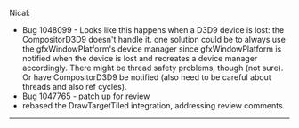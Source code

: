 Nical:
* Bug 1048099 - Looks like this happens when a D3D9 device is lost: the CompositorD3D9 doesn't handle it. one solution could be to always use the gfxWindowPlatform's device manager since gfxWindowPlatform is notified when the device is lost and recreates a device manager accordingly. There might be thread safety problems, though (not sure). Or have CompositorD3D9 be notified (also need to be careful about threads and also ref cycles).
* Bug 1047765 - patch up for review
* rebased the DrawTargetTiled integration, addressing review comments.

________________


